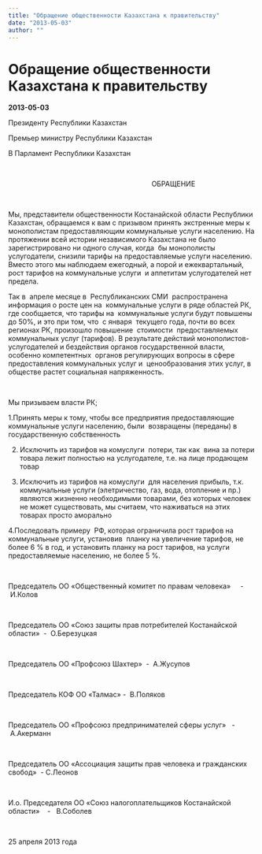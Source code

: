 ```yaml
---
title: "Обращение общественности Казахстана к правительству"
date: "2013-05-03"
author: ""
---
```


# Обращение общественности Казахстана к правительству

**2013-05-03** 

Президенту Республики Казахстан

Премьер министру Республики Казахстан

В Парламент Республики Казахстан

                                                                                   

                                                                          ОБРАЩЕНИЕ

 

Мы, представители общественности Костанайской области Республики Казахстан, обращаемся к вам с призывом принять экстренные меры к монополистам предоставляющим коммунальные услуги населению. На протяжении всей истории независимого Казахстана не было зарегистрировано ни одного случая, когда  бы монополисты услугодатели, снизили тарифы на предоставляемые услуги населению. Вместо этого мы наблюдаем ежегодный, а порой и ежеквартальный, рост тарифов на коммунальные услуги  и аппетитам услугодателей нет предела.

Так в  апреле месяце в  Республиканских СМИ  распространена информация о росте цен на  коммунальные услуги в ряде областей РК, где сообщается, что тарифы на  коммунальные услуги будут повышены до 50%, и это при том, что  с января  текущего года, почти во всех регионах РК, произошло повышение  стоимости  предоставляемых коммунальных услуг (тарифов). В результате действий монополистов-услугодателей и бездействия органов государственной власти, особенно компетентных  органов регулирующих вопросы в сфере предоставления коммунальных услуг и  ценообразования этих услуг, в обществе растет социальная напряженность.

 

Мы призываем власти РК;

1.Принять меры к тому, чтобы все предприятия предоставляющие  коммунальные услуги населению, были  возвращены (переданы) в государственную собственность

2. Исключить из тарифов на комуслуги  потери, так как  вина за потери товара лежит полностью на услугодателе, т.е. на лице продающем товар

3. Исключить из тарифов на комуслуги  для населения прибыль, т.к.  коммунальные услуги (элетричество, газ, вода, отопление и пр.) являются жизненно необходимыми товарами, без которых человек не может существовать, мы считаем, что наживаться на этих товарах просто аморально

4.Последовать примеру  РФ, которая ограничила рост тарифов на коммунальные услуги, установив  планку на увеличение тарифов, не более 6 % в год, и установить планку на рост тарифов, на услуги  предоставляемые населению, не более 5 %.

 

Председатель ОО «Общественный комитет по правам человека»     -     И.Колов

 

Председатель ОО «Союз защиты прав потребителей Костанайской области»  -  О.Березуцкая

 

Председатель ОО «Профсоюз Шахтер»  -  А.Жусупов

 

Председатель КОФ ОО «Талмас» -  В.Поляков

 

Председатель ОО «Профсоюз предпринимателей сферы услуг»   -  А.Акерманн

 

Председатель ОО «Ассоциация защиты прав человека и гражданских свобод»  - С.Леонов

 

И.о. Председателя ОО «Союз налогоплательщиков Костанайской области»    -   В.Соболев     

 

25 апреля 2013 года